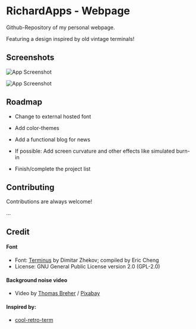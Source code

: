 
# RichardApps - Webpage
Github-Repository of my personal webpage.

Featuring a design inspired by old vintage terminals!
## Screenshots

![App Screenshot](https://github.com/Richard-Apps/richardapps-web/tree/master/assets/preview.png)

![App Screenshot](https://github.com/Richard-Apps/richardapps-web/tree/master/assets/preview_2.png)
## Roadmap

- Change to external hosted font

- Add color-themes

- Add a functional blog for news

- If possible: Add screen curvature and other effects like simulated burn-in

- Finish/complete the project list
## Contributing

Contributions are always welcome!

...
## Credit

#### Font
- Font: [Terminus](https://github.com/chrissimpkins/codeface/tree/master/fonts/terminus) by Dimitar Zhekov; compiled by Eric Cheng
- License: GNU General Public License version 2.0 (GPL-2.0)

#### Background noise video
- Video by [Thomas Breher](https://pixabay.com/de/users/tbit-715211/?utm_source=link-attribution&utm_medium=referral&utm_campaign=video&utm_content=1285) / [Pixabay](https://pixabay.com/de/videos/fernseher-st%C3%B6rung-bildrauschen-1285/)

#### Inspired by:
- [cool-retro-term](https://github.com/Swordfish90/cool-retro-term)